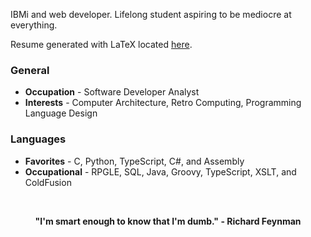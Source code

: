 IBMi and web developer. Lifelong student aspiring to be mediocre at everything. 

Resume generated with LaTeX located [here](https://github.com/barrettotte/Resume/blob/master/barrettotte-resume.pdf).

### General
* **Occupation** - Software Developer Analyst
* **Interests** - Computer Architecture, Retro Computing, Programming Language Design

### Languages
* **Favorites** - C, Python, TypeScript, C#, and Assembly
* **Occupational** - RPGLE, SQL, Java, Groovy, TypeScript, XSLT, and ColdFusion

<br>

<p align="center">
  <strong>"I'm smart enough to know that I'm dumb." - Richard Feynman</strong>
</p>

<!--
<hr>
<br>

<p align="center">
  <img align="center" src="https://github-readme-stats.vercel.app/api/top-langs/?username=barrettotte&exclude_repo=LOTL,Learn,barrettotte.github.io&hide=jupyter%20notebook,JSON,ANTLR,Markdown&langs_count=10&layout=compact" />
</p>
-->
